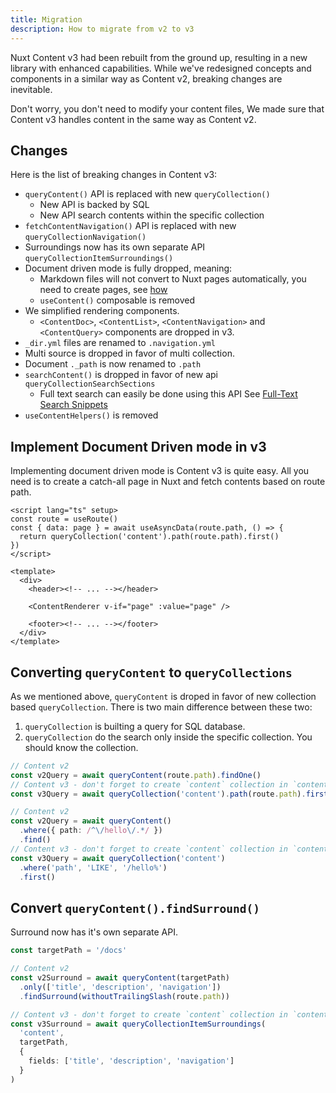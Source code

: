 ```yaml
---
title: Migration
description: How to migrate from v2 to v3
---
```


Nuxt Content v3 had been rebuilt from the ground up, resulting in a new library with enhanced capabilities. While we've redesigned concepts and components in a similar way as Content v2, breaking changes are inevitable.

Don't worry, you don't need to modify your content files, We made sure that Content v3 handles content in the same way as Content v2.

## Changes

Here is the list of breaking changes in Content v3:

- `queryContent()` API is replaced with new `queryCollection()`
  - New API is backed by SQL
  - New API search contents within the specific collection
- `fetchContentNavigation()` API is replaced with new `queryCollectionNavigation()`
- Surroundings now has its own separate API `queryCollectionItemSurroundings()`
- Document driven mode is fully dropped, meaning:
  - Markdown files will not convert to Nuxt pages automatically, you need to create pages, see [how](/docs/components/content-renderer#example)
  - `useContent()` composable is removed
- We simplified rendering components.
  - `<ContentDoc>`, `<ContentList>`, `<ContentNavigation>` and `<ContentQuery>` components are dropped in v3.
- `_dir.yml` files are renamed to `.navigation.yml`
- Multi source is dropped in favor of multi collection.
- Document `._path` is now renamed to `.path`
- `searchContent()` is dropped in favor of new api `queryCollectionSearchSections`
  - Full text search can easily be done using this API See [Full-Text Search Snippets](/docs/advanced/fulltext-search)
- `useContentHelpers()` is removed

## Implement Document Driven mode in v3

Implementing document driven mode is Content v3 is quite easy. All you need is to create a catch-all page in Nuxt and fetch contents based on route path.

```vue [pages/[...slug\\].vue]
<script lang="ts" setup>
const route = useRoute()
const { data: page } = await useAsyncData(route.path, () => {
  return queryCollection('content').path(route.path).first()
})
</script>

<template>
  <div>
    <header><!-- ... --></header>

    <ContentRenderer v-if="page" :value="page" />

    <footer><!-- ... --></footer>
  </div>
</template>
```

## Converting `queryContent` to `queryCollections`

As we mentioned above, `queryContent` is droped in favor of new collection based `queryCollection`. There is two main difference between these two:

1. `queryCollection` is builting a query for SQL database.
2. `queryCollection` do the search only inside the specific collection. You should know the collection.

```ts [Find content with path]
// Content v2
const v2Query = await queryContent(route.path).findOne()
// Content v3 - don't forget to create `content` collection in `content.config.ts`
const v3Query = await queryCollection('content').path(route.path).first()
```

```ts [Find contents with custom filter]
// Content v2
const v2Query = await queryContent()
  .where({ path: /^\/hello\/.*/ })
  .find()
// Content v3 - don't forget to create `content` collection in `content.config.ts`
const v3Query = await queryCollection('content')
  .where('path', 'LIKE', '/hello%')
  .first()
```

## Convert `queryContent().findSurround()`

Surround now has it's own separate API.

```ts
const targetPath = '/docs'

// Content v2
const v2Surround = await queryContent(targetPath)
  .only(['title', 'description', 'navigation'])
  .findSurround(withoutTrailingSlash(route.path))

// Content v3 - don't forget to create `content` collection in `content.config.ts`
const v3Surround = await queryCollectionItemSurroundings(
  'content', 
  targetPath,
  {
    fields: ['title', 'description', 'navigation']
  }
)
```
